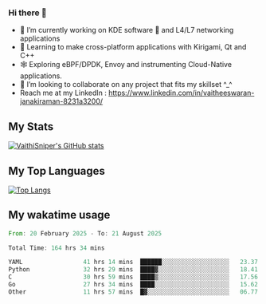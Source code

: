 ### Hi there 👋

- 🔭 I’m currently working on KDE software 💓 and L4/L7 networking applications 
- 📖 Learning to make cross-platform applications with Kirigami, Qt and C++
- 🕸️ Exploring eBPF/DPDK, Envoy and instrumenting Cloud-Native applications. 
- 👯 I’m looking to collaborate on any project that fits my skillset ^_^
- Reach me at my LinkedIn : https://www.linkedin.com/in/vaitheeswaran-janakiraman-8231a3200/

## My Stats
[![VaithiSniper's GitHub stats](https://github-readme-stats.vercel.app/api?username=VaithiSniper&hide=stars&theme=radical)](https://github.com/anuraghazra/github-readme-stats)

## My Top Languages

[![Top Langs](https://github-readme-stats.vercel.app/api/top-langs/?username=VaithiSniper&layout=compact)](https://github.com/anuraghazra/github-readme-stats)

## My wakatime usage

<!--START_SECTION:waka-->

```rust
From: 20 February 2025 - To: 21 August 2025

Total Time: 164 hrs 34 mins

YAML                 41 hrs 14 mins  ██████░░░░░░░░░░░░░░░░░░░   23.37 %
Python               32 hrs 29 mins  ████▓░░░░░░░░░░░░░░░░░░░░   18.41 %
C                    30 hrs 59 mins  ████▒░░░░░░░░░░░░░░░░░░░░   17.56 %
Go                   27 hrs 34 mins  ████░░░░░░░░░░░░░░░░░░░░░   15.62 %
Other                11 hrs 57 mins  █▓░░░░░░░░░░░░░░░░░░░░░░░   06.77 %
```

<!--END_SECTION:waka-->

